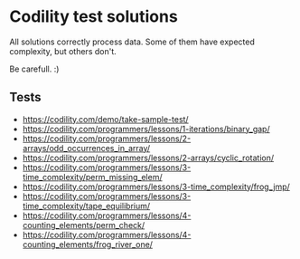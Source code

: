 # Codility test solutions

All solutions correctly process data. Some of them have expected complexity, but others don't.

Be carefull. :)

Tests
--
* https://codility.com/demo/take-sample-test/
* https://codility.com/programmers/lessons/1-iterations/binary_gap/
* https://codility.com/programmers/lessons/2-arrays/odd_occurrences_in_array/
* https://codility.com/programmers/lessons/2-arrays/cyclic_rotation/
* https://codility.com/programmers/lessons/3-time_complexity/perm_missing_elem/
* https://codility.com/programmers/lessons/3-time_complexity/frog_jmp/
* https://codility.com/programmers/lessons/3-time_complexity/tape_equilibrium/
* https://codility.com/programmers/lessons/4-counting_elements/perm_check/
* https://codility.com/programmers/lessons/4-counting_elements/frog_river_one/